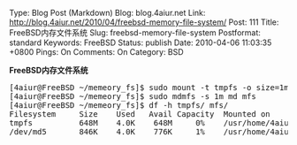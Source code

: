 Type: Blog Post (Markdown)
Blog: blog.4aiur.net
Link: http://blog.4aiur.net/2010/04/freebsd-memory-file-system/
Post: 111
Title: FreeBSD内存文件系统
Slug: freebsd-memory-file-system
Postformat: standard
Keywords: FreeBSD
Status: publish
Date: 2010-04-06 11:03:35 +0800
Pings: On
Comments: On
Category: BSD

**FreeBSD内存文件系统**

<pre lang="bash">[4aiur@FreeBSD ~/memeory_fs]$ sudo mount -t tmpfs -o size=1m tmpfs tmpfs/
[4aiur@FreeBSD ~/memeory_fs]$ sudo mdmfs -s 1m md mfs
[4aiur@FreeBSD ~/memeory_fs]$ df -h tmpfs/ mfs/
Filesystem     Size    Used   Avail Capacity  Mounted on
tmpfs          648M    4.0K    648M     0%    /usr/home/4aiur/memeory_fs/tmpfs
/dev/md5       846K    4.0K    776K     1%    /usr/home/4aiur/memeory_fs/mfs</pre>
